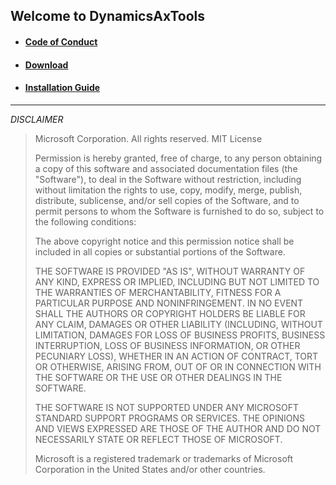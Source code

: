 ## Welcome to DynamicsAxTools

* #### [Code of Conduct](CODE_OF_CONDUCT.md)
* #### [Download](https://github.com/bferreti/DynamicsAxTools/archive/master.zip)
* #### [Installation Guide](https://github.com/bferreti/DynamicsAxTools/wiki)

***

_DISCLAIMER_

> Microsoft Corporation. All rights reserved.
> MIT License
>
> Permission is hereby granted, free of charge, to any person obtaining a copy
> of this software and associated documentation files (the "Software"), to deal
> in the Software without restriction, including without limitation the rights
> to use, copy, modify, merge, publish, distribute, sublicense, and/or sell
> copies of the Software, and to permit persons to whom the Software is
> furnished to do so, subject to the following conditions:
> 
> The above copyright notice and this permission notice shall be included in all
> copies or substantial portions of the Software.
> 
> THE SOFTWARE IS PROVIDED "AS IS", WITHOUT WARRANTY OF ANY KIND, EXPRESS OR
> IMPLIED, INCLUDING BUT NOT LIMITED TO THE WARRANTIES OF MERCHANTABILITY,
> FITNESS FOR A PARTICULAR PURPOSE AND NONINFRINGEMENT. IN NO EVENT SHALL THE
> AUTHORS OR COPYRIGHT HOLDERS BE LIABLE FOR ANY CLAIM, DAMAGES OR OTHER
> LIABILITY (INCLUDING, WITHOUT LIMITATION, DAMAGES FOR LOSS OF BUSINESS 
> PROFITS, BUSINESS INTERRUPTION, LOSS OF BUSINESS INFORMATION, OR OTHER 
> PECUNIARY LOSS), WHETHER IN AN ACTION OF CONTRACT, TORT OR OTHERWISE, 
> ARISING FROM, OUT OF OR IN CONNECTION WITH THE SOFTWARE OR THE USE OR 
> OTHER DEALINGS IN THE SOFTWARE.
> 
> THE SOFTWARE IS NOT SUPPORTED UNDER ANY MICROSOFT STANDARD SUPPORT PROGRAMS 
> OR SERVICES. THE OPINIONS AND VIEWS EXPRESSED ARE THOSE OF THE AUTHOR AND DO
> NOT NECESSARILY STATE OR REFLECT THOSE OF MICROSOFT.
> 
> Microsoft is a registered trademark or trademarks of Microsoft Corporation in 
> the United States and/or other countries.
